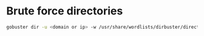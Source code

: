 # Brute force directories
```sh
gobuster dir -u <domain or ip> -w /usr/share/wordlists/dirbuster/directory-list-1.0.txt
```
